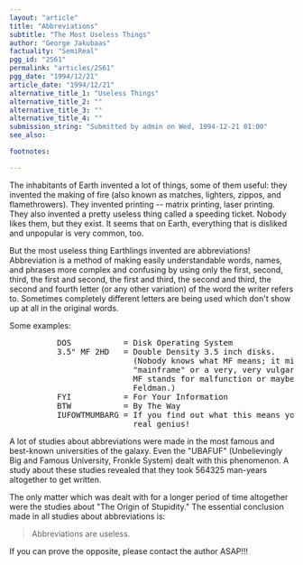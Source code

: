 ```yaml
---
layout: "article"
title: "Abbreviations"
subtitle: "The Most Useless Things"
author: "George Jakubaas"
factuality: "SemiReal"
pgg_id: "2S61"
permalink: "articles/2S61"
pgg_date: "1994/12/21"
article_date: "1994/12/21"
alternative_title_1: "Useless Things"
alternative_title_2: ""
alternative_title_3: ""
alternative_title_4: ""
submission_string: "Submitted by admin on Wed, 1994-12-21 01:00"
see_also:

footnotes: 

---
```

<div>
<p>The inhabitants of Earth invented a lot of things, some of them useful: they invented the making of fire (also known as matches, lighters, zippos, and flamethrowers). They invented printing -- matrix printing, laser printing. They also invented a pretty useless thing called a speeding ticket. Nobody likes them, but they exist. It seems that on Earth, everything that is disliked and unpopular is very common, too.</p>
<p>But the most useless thing Earthlings invented are abbreviations! Abbreviation is a method of making easily understandable words, names, and phrases more complex and confusing by using only the first, second, third, the first and second, the first and third, the second and third, the second and fourth letter (or any other variation) of the word the writer refers to. Sometimes completely different letters are being used which don't show up at all in the original words.</p>
<p>Some examples:</p>
<pre>
          DOS           = Disk Operating System
          3.5" MF 2HD   = Double Density 3.5 inch disks.
                          (Nobody knows what MF means; it might mean
                          "mainframe" or a very, very vulgar curse; maybe
                          MF stands for malfunction or maybe even for Marty
                          Feldman.)
          FYI           = For Your Information
          BTW           = By The Way
          IUFOWTMUMBARG = If you find out what this means you must be a
                          real genius!
</pre>
<p>A lot of studies about abbreviations were made in the most famous and best-known universities of the galaxy. Even the "UBAFUF" (Unbelievingly Big and Famous University, Fronkle System) dealt with this phenomenon. A study about these studies revealed that they took 564325 man-years altogether to get written.</p>
<p>The only matter which was dealt with for a longer period of time altogether were the studies about "The Origin of Stupidity." The essential conclusion made in all studies about abbreviations is:</p>
<blockquote>Abbreviations are useless.</blockquote>
<p>If you can prove the opposite, please contact the author ASAP!!! <!--Amazon_CLS_IM_END--></p>
</div>

